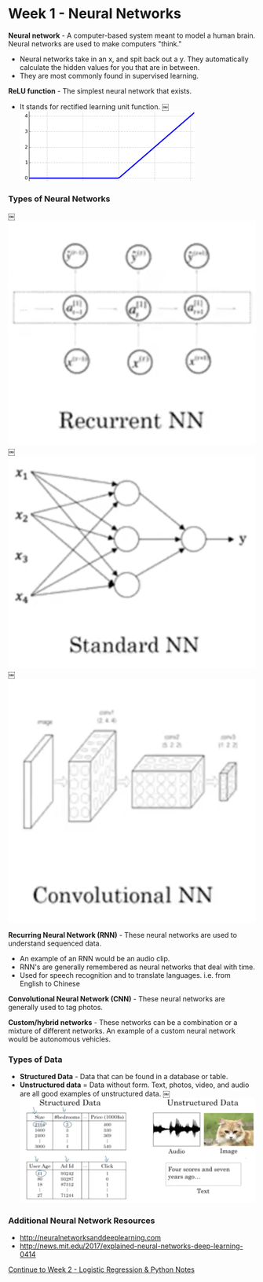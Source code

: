 # Week 1 - Neural Networks

**Neural network** - A computer-based system meant to model a human brain. Neural networks are used to make computers "think."
* Neural networks take in an x, and spit back out a y. They automatically calculate the hidden values for you that are in between.
* They are most commonly found in supervised learning.

**ReLU function** - The simplest neural network that exists.
* It stands for rectified learning unit function.
￼![ReLU function graphed](/images/week1/reluFunction.png)

### Types of Neural Networks
￼![Recurrent NN (Neural Network)](/images/week1/recurrentNN.png)<!-- .element height="32%" width="32%" -->
￼![Standard NN (Neural Network)](/images/week1/standardNN.png)<!-- .element height="32%" width="32%" -->
￼![Convolutional NN (Neural Network)](/images/week1/convolutionalNN.png)<!-- .element height="32%" width="32%" -->

**Recurring Neural Network (RNN)** - These neural networks are used to understand sequenced data.
* An example of an RNN would be an audio clip.
* RNN's are generally remembered as neural networks that deal with time.
* Used for speech recognition and to translate languages. i.e. from English to Chinese

**Convolutional Neural Network (CNN)** - These neural networks are generally used to tag photos.

**Custom/hybrid networks** - These networks can be a combination or a mixture of different networks. An example of a custom neural network would be autonomous vehicles.

### Types of Data
* **Structured Data** - Data that can be found in a database or table.
* **Unstructured data** = Data without form. Text, photos, video, and audio are all good examples of unstructured data.
￼
![Structured vs. Unstructured Data](/images/week1/structuredVsUnstructured.png)<!-- .element height="75%" width="75%" -->

### Additional Neural Network Resources
* http://neuralnetworksanddeeplearning.com
* http://news.mit.edu/2017/explained-neural-networks-deep-learning-0414

[Continue to Week 2 - Logistic Regression & Python Notes](/notes/week2-logisticRegression&Python.md)